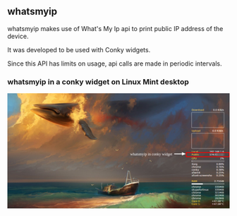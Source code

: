 ## whatsmyip

whatsmyip makes use of What's My Ip api to print public IP address of the device.

It was developed to be used with Conky widgets. 

Since this API has limits on usage, api calls are made in periodic intervals.


### whatsmyip in a conky widget on Linux Mint desktop

![whatsmyip on a linux box](./screenshot.png)
